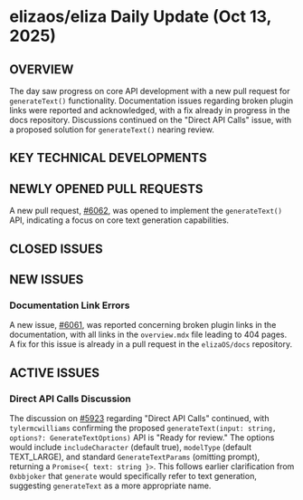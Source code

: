 # elizaos/eliza Daily Update (Oct 13, 2025)
## OVERVIEW 
The day saw progress on core API development with a new pull request for `generateText()` functionality. Documentation issues regarding broken plugin links were reported and acknowledged, with a fix already in progress in the docs repository. Discussions continued on the "Direct API Calls" issue, with a proposed solution for `generateText()` nearing review.

## KEY TECHNICAL DEVELOPMENTS

## NEWLY OPENED PULL REQUESTS
A new pull request, [#6062](https://github.com/elizaos/eliza/pull/6062), was opened to implement the `generateText()` API, indicating a focus on core text generation capabilities.

## CLOSED ISSUES

## NEW ISSUES
### Documentation Link Errors
A new issue, [#6061](https://github.com/elizaos/eliza/issues/6061), was reported concerning broken plugin links in the documentation, with all links in the `overview.mdx` file leading to 404 pages. A fix for this issue is already in a pull request in the `elizaOS/docs` repository.

## ACTIVE ISSUES
### Direct API Calls Discussion
The discussion on [#5923](https://github.com/elizaos/eliza/issues/5923) regarding "Direct API Calls" continued, with `tylermcwilliams` confirming the proposed `generateText(input: string, options?: GenerateTextOptions)` API is "Ready for review." The options would include `includeCharacter` (default true), `modelType` (default TEXT_LARGE), and standard `GenerateTextParams` (omitting prompt), returning a `Promise<{ text: string }>`. This follows earlier clarification from `0xbbjoker` that `generate` would specifically refer to text generation, suggesting `generateText` as a more appropriate name.